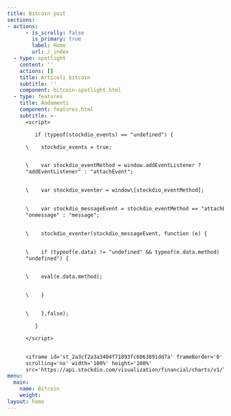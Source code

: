 ```yaml
---
title: Bitcoin post
sections:
- actions:
      - is_scrolly: false
        is_primary: true
        label: Home
        url: /_index
  - type: spotlight
    content: ''
    actions: []
    title: Articoli bitcoin
    subtitle: ''
    component: bitcoin-spotlight.html
  - type: features
    title: Andamenti 
    component: features.html
    subtitle: >-
      <script>

         if (typeof(stockdio_events) == "undefined") {

      \    stockdio_events = true;


      \    var stockdio_eventMethod = window.addEventListener ?
      "addEventListener" : "attachEvent";


      \    var stockdio_eventer = window\[stockdio_eventMethod];


      \    var stockdio_messageEvent = stockdio_eventMethod == "attachEvent" ?
      "onmessage" : "message";


      \    stockdio_eventer(stockdio_messageEvent, function (e) {


      \    if (typeof(e.data) != "undefined" && typeof(e.data.method) !=
      "undefined") {


      \    eval(e.data.method);


      \    }


      \    },false);

         }

      </script>


      <iframe id='st_2a3cf2a3a3404f71893fc6063891dd7a' frameBorder='0'
      scrolling='no' width='100%' height='100%'
      src='https://api.stockdio.com/visualization/financial/charts/v1/Ticker?app-key=796FC8FA75684B0990FADB79432CAC11&stockExchange=CRYPTO&symbols=BTC;ETH;XRP;BCH;LTC;&culture=Italian-Italy&motif=Material&palette=Aurora&layoutType=14&googleFont=true&backgroundColor=f7f7f7&labelsColor=2b2d30&onload=st_2a3cf2a3a3404f71893fc6063891dd7a'></iframe>
menu:
  main:
    name: Bitcoin
    weight: 
layout: home
---
```

